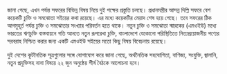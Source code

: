 জানা গেছে, এখন পর্যন্ত সফরের বিভিন্ন বিষয় নিয়ে দুই পক্ষের প্রস্তুতি চলছে। প্রধানমন্ত্রীর আসন্ন দিল্লি সফরে বেশ কয়েকটি চুক্তি ও সমঝোতা সইয়ের কথা রয়েছে। এর মধ্যে কয়েকটির মেয়াদ শেষ হয়ে গেছে। তবে সফরের ঠিক আগমুহূর্ত পর্যন্ত চুক্তি ও সমঝোতার সংখ্যার পরিবর্তন হতে থাকে। নতুন চুক্তি ও সমঝোতা স্মারকের (এমওইউ) মধ্যে ভারতের ঋণচুক্তি বাস্তবায়নে গতি আনতে নতুন রূপরেখা চুক্তি, বাংলাদেশে যেকোনো পরিস্থিতিতে নিত্যপ্রয়োজনীয় পণ্যের সরবরাহ নিশ্চিত করার জন্য একটি এমওইউ সইয়ের মতো কিছু বিষয় বিবেচনায় রয়েছে।

দুই দেশের কূটনৈতিক সূত্রগুলোর সঙ্গে যোগাযোগ করে জানা গেছে, অর্থনৈতিক সহযোগিতা, বাণিজ্য, সংযুক্তি, জ্বালানি, নতুন প্রযুক্তিসহ নানা বিষয়ে ২২ জুন অনুষ্ঠেয় শীর্ষ বৈঠকে আলোচনা হবে।
